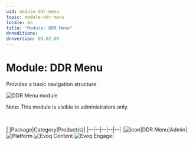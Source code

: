 ```yaml
---
uid: module-ddr-menu
topic: module-ddr-menu
locale: en
title: "Module: DDR Menu"
dnneditions: 
dnnversion: 09.02.00
---
```


# Module: DDR Menu

Provides a basic navigation structure.

  

![DDR Menu module](/images/scr-module-DDRMenu.png)

  

Note: This module is visible to administrators only.

 

|  |Package|Category|Product(s)|
|--|--|--|--|--|
|![icon](/images/ico-module-ddrmenu.png)|DDR Menu|Admin|![Platform](/images/ico-dnn-platform.png) ![Evoq Content](/images/ico-evoq-content.png) ![Evoq Engage](/images/ico-evoq-engage.png)|